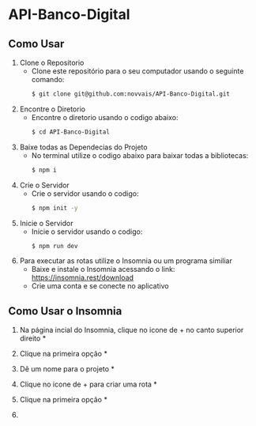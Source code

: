 # API-Banco-Digital

## Como Usar

1. Clone o Repositorio
   * Clone este repositório para o seu computador usando o seguinte comando:
     ```bash
     $ git clone git@github.com:novvais/API-Banco-Digital.git

2. Encontre o Diretorio
   * Encontre o diretorio usando o codigo abaixo:
     ```bash
     $ cd API-Banco-Digital
     
3. Baixe todas as Dependecias do Projeto
   * No terminal utilize o codigo abaixo para baixar todas a bibliotecas:
     ```bash
     $ npm i

4. Crie o Servidor
   * Crie o servidor usando o codigo:
     ```bash
     $ npm init -y

5. Inicie o Servidor
   * Inicie o servidor usando o codigo:
     ```bash
     $ npm run dev

6. Para executar as rotas utilize o Insomnia ou um programa similiar
   * Baixe e instale o Insomnia acessando o link: https://insomnia.rest/download
   * Crie uma conta e se conecte no aplicativo
      
## Como Usar o Insomnia

1. Na página incial do Insomnia, clique no icone de + no canto superior direito
   *

2. Clique na primeira opção
   *

3. Dê um nome para o projeto
   *

4. Clique no icone de + para criar uma rota
   *

5. Clique na primeira opção
   *

6.
